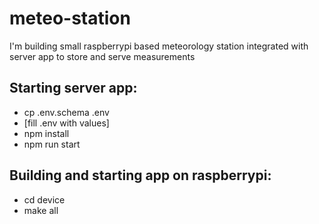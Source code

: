 # meteo-station
I'm building small raspberrypi based meteorology station integrated with server app to store and serve measurements

## Starting server app:
- cp .env.schema .env
- [fill .env with values]
- npm install
- npm run start

## Building and starting app on raspberrypi:
- cd device
- make all
